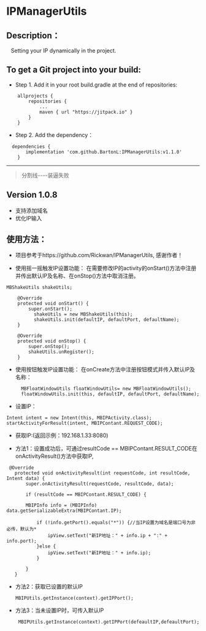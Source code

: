 # IPManagerUtils


## Description：

    Setting your IP dynamically in the project.

## To get a Git project into your build:

- Step 1. Add it in your root build.gradle at the end of repositories:
```
	allprojects {
		repositories {
			...
			maven { url "https://jitpack.io" }
		}
	}
```

- Step 2. Add the dependency：
```
  dependencies {
	   implementation 'com.github.BartonL:IPManagerUtils:v1.1.0'
	}
```
------
> 分割线----装逼失败

## Version 1.0.8
- 支持添加域名
- 优化IP输入

## 使用方法：
- 项目参考于https://github.com/Rickwan/IPManagerUtils, 感谢作者！

- 使用摇一摇触发IP设置功能：
在需要修改IP的activity的onStart()方法中注册并传出默认IP及名称、在onStop()方法中取消注册。
```
MBShakeUtils shakeUtils;

    @Override
    protected void onStart() {
        super.onStart();
	      shakeUtils = new MBShakeUtils(this);
	      shakeUtils.init(defaultIP, defaultPort, defaultName);
    }

    @Override
    protected void onStop() {
        super.onStop();
        shakeUtils.unRegister();
    }

```
- 使用按钮触发IP设置功能：
在onCreate方法中注册按钮模式并传入默认IP及名称：

        MBFloatWindowUtils floatWindowUtils= new MBFloatWindowUtils();
        floatWindowUtils.init(this, defaultIP, defaultPort, defaultName);

- 设置IP：  
 
 ``` 
Intent intent = new Intent(this, MBIPActivity.class);
startActivityForResult(intent, MBIPContant.REQUEST_CODE);
```

- 获取IP:(返回示例：192.168.1.33:8080)
 
- 方法1：设置成功后，可通过resultCode == MBIPContant.RESULT_CODE在onActivityResult()方法中获取IP,
 ```
  @Override
    protected void onActivityResult(int requestCode, int resultCode, Intent data) {
        super.onActivityResult(requestCode, resultCode, data);

        if (resultCode == MBIPContant.RESULT_CODE) {

        MBIPInfo info = (MBIPInfo) data.getSerializableExtra(MBIPContant.IP);

            if (!info.getPort().equals("*")) {//当IP设置为域名是端口号为非必传，默认为*
                ipView.setText("新IP地址：" + info.ip + ":" + info.port);
            }else {
                ipView.setText("新IP地址：" + info.ip);
            }

        }
    }
 ```
 
- 方法2：获取已设置的默认IP  
    
    ```
    MBIPUtils.getInstance(context).getIPPort();
    ```
- 方法3：当未设置IP时，可传入默认IP  
    
    ```
     MBIPUtils.getInstance(context).getIPPort(defeaultIP,defeaultPort);
    ```
    
